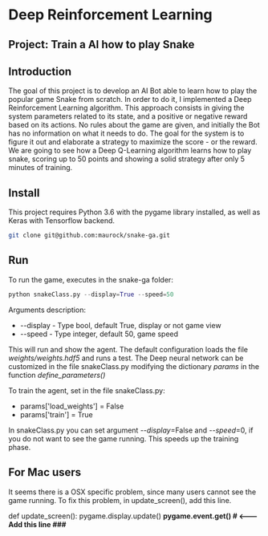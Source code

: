 # Deep Reinforcement Learning
## Project: Train a AI how to play Snake

## Introduction
The goal of this project is to develop an AI Bot able to learn how to play the popular game Snake from scratch. In order to do it, I implemented a Deep Reinforcement Learning algorithm. This approach consists in giving the system parameters related to its state, and a positive or negative reward based on its actions. No rules about the game are given, and initially the Bot has no information on what it needs to do. The goal for the system is to figure it out and elaborate a strategy to maximize the score - or the reward.
We are going to see how a Deep Q-Learning algorithm learns how to play snake, scoring up to 50 points and showing a solid strategy after only 5 minutes of training.

## Install
This project requires Python 3.6 with the pygame library installed, as well as Keras with Tensorflow backend.
```bash
git clone git@github.com:maurock/snake-ga.git
```

## Run
To run the game, executes in the snake-ga folder:

```python
python snakeClass.py --display=True --speed=50
```
Arguments description:

- --display - Type bool, default True, display or not game view
- --speed - Type integer, default 50, game speed

This will run and show the agent. The default configuration loads the file *weights/weights.hdf5* and runs a test.
The Deep neural network can be customized in the file snakeClass.py modifying the dictionary *params* in the function *define_parameters()*

To train the agent, set in the file snakeClass.py:
- params['load_weights'] = False
- params['train'] = True

In snakeClass.py you can set argument *--display*=False and *--speed*=0, if you do not want to see the game running. This speeds up the training phase.

## For Mac users
It seems there is a OSX specific problem, since many users cannot see the game running.
To fix this problem, in update_screen(), add this line.

def update_screen():
    pygame.display.update()
    <b>pygame.event.get() # <--- Add this line ###